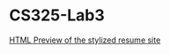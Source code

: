 # CS325-Lab3
[HTML Preview of the stylized resume site](https://htmlpreview.github.io/?https://github.com/hpache/CS325-Lab3/blob/main/Lab1_hpache22.html)
